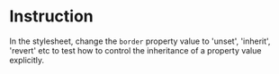 # Instruction

In the stylesheet, change the `border` property value to 'unset', 'inherit', 'revert' etc to test how to control the inheritance of a property value explicitly.